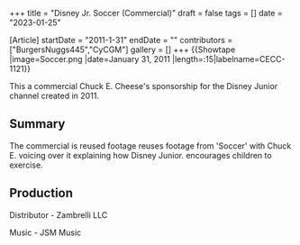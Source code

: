 +++
title = "Disney Jr. Soccer (Commercial)"
draft = false
tags = []
date = "2023-01-25"

[Article]
startDate = "2011-1-31"
endDate = ""
contributors = ["BurgersNuggs445","CyCGM"]
gallery = []
+++
{{Showtape
|image=Soccer.png
|date=January 31, 2011
|length=:15|labelname=CECC-1121}}

This a commercial Chuck E. Cheese's sponsorship for the Disney Junior channel created in 2011.

<h2>Summary</h2>
The commercial is reused footage reuses footage from 'Soccer' with Chuck E. voicing over it explaining how Disney Junior. encourages children to exercise.

<h2>Production</h2>
Distributor - Zambrelli LLC

Music - JSM Music